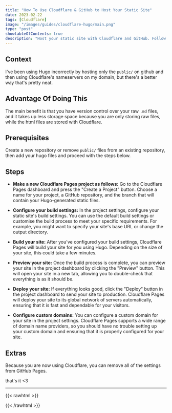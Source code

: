 ```yaml
---
title: "How To Use Cloudflare & GitHub to Host Your Static Site"
date: 2023-02-22
tags: [Cloudflare]
image: "/images/guides/cloudflare-hugo/main.png"
type: "post"
showtableOfContents: true
description: "Host your static site with Cloudflare and GitHub. Follow our guide for easy setup and get your site online quickly!"
---
```


## Context
I've been using Hugo incorrectly by hosting only the `public/` on github and then using Cloudflare's nameservers on my domain, but there's a better way that's pretty neat.

## Advantage Of Doing This 
The main benefit is that you have version control over your raw `.md` files, and it takes up less storage space because you are only storing raw files, while the html files are stored with Cloudflare.

## Prerequisites
Create a new repository or remove `public/` files from an existing repository, then add your hugo files and proceed with the steps below.

## Steps
- **Make a new Cloudflare Pages project as follows:** Go to the Cloudflare Pages dashboard and press the "Create a Project" button. Choose a name for your project, a GitHub repository, and the branch that will contain your Hugo-generated static files.

- **Configure your build settings:** In the project settings, configure your static site's build settings. You can use the default build settings or customise the build process to meet your specific requirements. For example, you might want to specify your site's base URL or change the output directory.

- **Build your site:** After you've configured your build settings, Cloudflare Pages will build your site for you using Hugo. Depending on the size of your site, this could take a few minutes.

- **Preview your site:** Once the build process is complete, you can preview your site in the project dashboard by clicking the "Preview" button. This will open your site in a new tab, allowing you to double-check that everything is as it should be.

- **Deploy your site:** If everything looks good, click the "Deploy" button in the project dashboard to send your site to production. Cloudflare Pages will deploy your site to its global network of servers automatically, ensuring that it is fast and dependable for your visitors.

- **Configure custom domains:** You can configure a custom domain for your site in the project settings. Cloudflare Pages supports a wide range of domain name providers, so you should have no trouble setting up your custom domain and ensuring that it is properly configured for your site.

## Extras
Because you are now using Cloudflare, you can remove all of the settings from GitHub Pages.

that's it <3

----

{{< rawhtml >}} 
<script src="https://utteranc.es/client.js"
        repo="mansoorbarri/website"
        issue-term="title"
        theme="github-light"
        crossorigin="anonymous"
        async>
</script>
{{< /rawhtml >}}